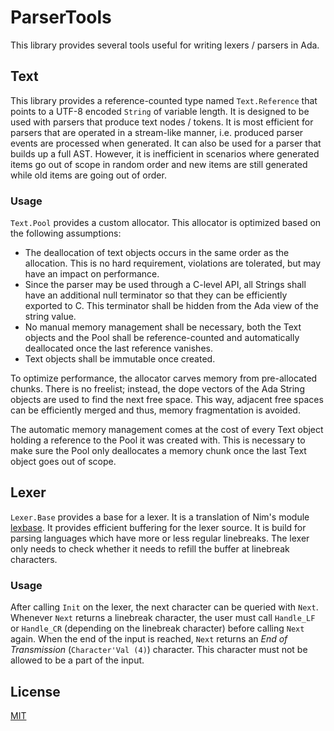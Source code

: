 # ParserTools

This library provides several tools useful for writing lexers / parsers in Ada.

## Text

This library provides a reference-counted type named `Text.Reference` that
points to a UTF-8 encoded `String` of variable length. It is designed to be used
with parsers that produce text nodes / tokens. It is most efficient for parsers
that are operated in a stream-like manner, i.e. produced parser events are
processed when generated. It can also be used for a parser that builds up a full
AST. However, it is inefficient in scenarios where generated items go out of
scope in random order and new items are still generated while old items are
going out of order.

### Usage

`Text.Pool` provides a custom allocator. This allocator is optimized based on
the following assumptions:

 * The deallocation of text objects occurs in the same order as the allocation.
   This is no hard requirement, violations are tolerated, but may have an
   impact on performance.
 * Since the parser may be used through a C-level API, all Strings shall have an
   additional null terminator so that they can be efficiently exported to C.
   This terminator shall be hidden from the Ada view of the string value.
 * No manual memory management shall be necessary, both the Text objects and the
   Pool shall be reference-counted and automatically deallocated once the last
   reference vanishes.
 * Text objects shall be immutable once created.

To optimize performance, the allocator carves memory from pre-allocated chunks.
There is no freelist; instead, the dope vectors of the Ada String objects are
used to find the next free space. This way, adjacent free spaces can be
efficiently merged and thus, memory fragmentation is avoided.

The automatic memory management comes at the cost of every Text object holding
a reference to the Pool it was created with. This is necessary to make sure the
Pool only deallocates a memory chunk once the last Text object goes out of
scope.

## Lexer

`Lexer.Base` provides a base for a lexer. It is a translation of Nim's module
[lexbase][1]. It provides efficient buffering for the lexer source. It is build
for parsing languages which have more or less regular linebreaks. The lexer
only needs to check whether it needs to refill the buffer at linebreak
characters.

### Usage

After calling `Init` on the lexer, the next character can be queried with
`Next`. Whenever `Next` returns a linebreak character, the user must call
`Handle_LF` or `Handle_CR` (depending on the linebreak character) before
calling `Next` again. When the end of the input is reached, `Next` returns an
*End of Transmission* (`Character'Val (4)`) character. This character must not
be allowed to be a part of the input.

## License

[MIT](copying.txt)

 [1]: https://nim-lang.org/docs/lexbase.html
